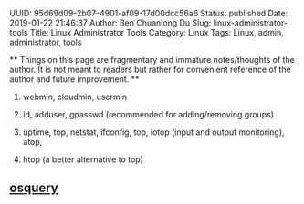 UUID: 95d69d09-2b07-4901-af09-17d00dcc56a6
Status: published
Date: 2019-01-22 21:46:37
Author: Ben Chuanlong Du
Slug: linux-administrator-tools
Title: Linux Administrator Tools
Category: Linux
Tags: Linux, admin, administrator, tools

**
Things on this page are
fragmentary and immature notes/thoughts of the author.
It is not meant to readers
but rather for convenient reference of the author and future improvement.
**


1. webmin, cloudmin, usermin

2. id, adduser, gpasswd (recommended for adding/removing groups)

3. uptime, top, netstat, ifconfig, top, iotop (input and output monitoring), atop,

4. htop (a better alternative to top)

## [osquery](https://github.com/facebook/osquery)